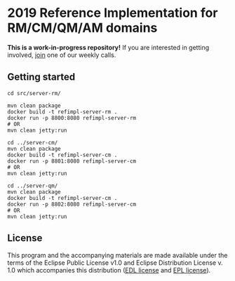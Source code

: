 # 2019 Reference Implementation for RM/CM/QM/AM domains

**This is a work-in-progress repository!** If you are interested in getting involved,
[join](https://github.com/oslc-op/oslc-admin/blob/master/CONTRIBUTING.md#online-meetings) one of
our weekly calls.

## Getting started

```
cd src/server-rm/

mvn clean package
docker build -t refimpl-server-rm .
docker run -p 8800:8080 refimpl-server-rm
# OR
mvn clean jetty:run

cd ../server-cm/
mvn clean package
docker build -t refimpl-server-cm .
docker run -p 8801:8080 refimpl-server-cm
# OR
mvn clean jetty:run

cd ../server-qm/
mvn clean package
docker build -t refimpl-server-cm .
docker run -p 8802:8080 refimpl-server-cm
# OR
mvn clean jetty:run
```

## License

This program and the accompanying materials are made available under the terms of the Eclipse Public
License v1.0 and Eclipse Distribution License v. 1.0 which accompanies this distribution
([EDL license](LICENSE.EDL) and [EPL license](LICENSE)).
